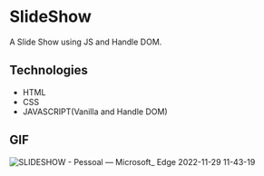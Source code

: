 # SlideShow
A Slide Show using JS and Handle DOM.

## Technologies

- HTML
- CSS
- JAVASCRIPT(Vanilla and Handle DOM)

## GIF
![SLIDESHOW - Pessoal — Microsoft_ Edge 2022-11-29 11-43-19](https://user-images.githubusercontent.com/88905492/204559740-13409dc8-1d69-4805-bb81-52e11513a90a.gif)


